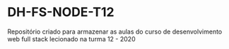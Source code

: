 # DH-FS-NODE-T12
Repositório criado para armazenar as aulas do curso de desenvolvimento web full stack lecionado na turma 12 - 2020
